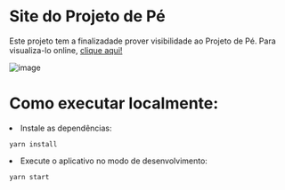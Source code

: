 # Site do Projeto de Pé 

Este projeto tem a finalizadade prover visibilidade ao Projeto de Pé. Para visualiza-lo online, <a href="https://institutodepe.web.app/">clique aqui!</a>

![image](https://github.com/Raphael-Ramalho/Projeto-de-pe/assets/80778485/f1b858c4-80f1-4637-af8b-965767742aca)

# Como executar localmente:

<li>Instale as dependências:
    
    yarn install

<li>Execute o aplicativo no modo de desenvolvimento:
    
    yarn start

